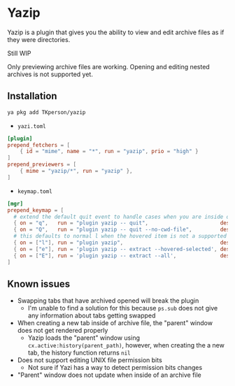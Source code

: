 # Yazip

Yazip is a plugin that gives you the ability to view and edit archive files as
if they were directories.

Still WIP

Only previewing archive files are working. Opening and editing nested archives
is not supported yet.

## Installation

```sh
ya pkg add TKperson/yazip
```

* `yazi.toml`

```toml
[plugin]
prepend_fetchers = [
    { id = "mime", name = "*", run = "yazip", prio = "high" }
]
prepend_previewers = [
    { mime = "yazip/*", run = "yazip" },
]
```

* `keymap.toml`

```toml
[mgr]
prepend_keymap = [
  # extend the default quit event to handle cases when you are inside of an archive file
  { on = "q",   run = "plugin yazip -- quit",                       desc = "Quit the process" },
  { on = "Q",   run = "plugin yazip -- quit --no-cwd-file",         desc = "Quit without outputting cwd-file" },
  # this defaults to normal l when the hovered item is not a supported archive file
  { on = ["l"], run = "plugin yazip",                               desc = "Enter archive with Yazip" }, 
  { on = ["e"], run = 'plugin yazip -- extract --hovered-selected', desc = "Extract selected or hovered inside of Yazip" },
  { on = ["E"], run = 'plugin yazip -- extract --all',              desc = "Extract everything inside of Yazip" },
]
```

## Known issues

* Swapping tabs that have archived opened will break the plugin
  * I'm unable to find a solution for this because `ps.sub` does not give any
  information about tabs getting swapped
* When creating a new tab inside of archive file, the "parent" window does not
get rendered properly
  * Yazip loads the "parent" window using `cx.active:history(parent_path)`,
  however, when creating the a new tab, the history function returns `nil`
* Does not support editing UNIX file permission bits
  * Not sure if Yazi has a way to detect permission bits changes
* "Parent" window does not update when inside of an archive file
